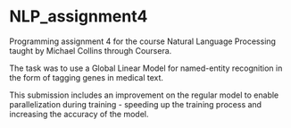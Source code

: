 NLP_assignment4
===============

Programming assignment 4 for the course Natural Language Processing taught by Michael Collins through Coursera. 

The task was to use a Global Linear Model for named-entity recognition in the form of tagging genes in medical text. 

This submission includes an improvement on the regular model to enable parallelization during training - speeding up the training process and increasing the accuracy of the model.
